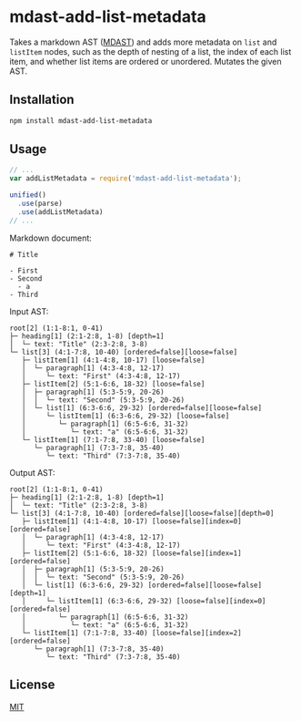 # mdast-add-list-metadata

Takes a markdown AST ([MDAST](https://github.com/syntax-tree/mdast)) and adds more metadata on `list` and `listItem` nodes, such as the depth of nesting of a list, the index of each list item, and whether list items are ordered or unordered. Mutates the given AST.

## Installation

```sh
npm install mdast-add-list-metadata
```

## Usage

```js
// ...
var addListMetadata = require('mdast-add-list-metadata');

unified()
  .use(parse)
  .use(addListMetadata)
// ...
```

Markdown document:

```
# Title

- First
- Second
  - a
- Third
```

Input AST:

```
root[2] (1:1-8:1, 0-41)
├─ heading[1] (2:1-2:8, 1-8) [depth=1]
│  └─ text: "Title" (2:3-2:8, 3-8)
└─ list[3] (4:1-7:8, 10-40) [ordered=false][loose=false]
   ├─ listItem[1] (4:1-4:8, 10-17) [loose=false]
   │  └─ paragraph[1] (4:3-4:8, 12-17)
   │     └─ text: "First" (4:3-4:8, 12-17)
   ├─ listItem[2] (5:1-6:6, 18-32) [loose=false]
   │  ├─ paragraph[1] (5:3-5:9, 20-26)
   │  │  └─ text: "Second" (5:3-5:9, 20-26)
   │  └─ list[1] (6:3-6:6, 29-32) [ordered=false][loose=false]
   │     └─ listItem[1] (6:3-6:6, 29-32) [loose=false]
   │        └─ paragraph[1] (6:5-6:6, 31-32)
   │           └─ text: "a" (6:5-6:6, 31-32)
   └─ listItem[1] (7:1-7:8, 33-40) [loose=false]
      └─ paragraph[1] (7:3-7:8, 35-40)
         └─ text: "Third" (7:3-7:8, 35-40)
```

Output AST:

```
root[2] (1:1-8:1, 0-41)
├─ heading[1] (2:1-2:8, 1-8) [depth=1]
│  └─ text: "Title" (2:3-2:8, 3-8)
└─ list[3] (4:1-7:8, 10-40) [ordered=false][loose=false][depth=0]
   ├─ listItem[1] (4:1-4:8, 10-17) [loose=false][index=0][ordered=false]
   │  └─ paragraph[1] (4:3-4:8, 12-17)
   │     └─ text: "First" (4:3-4:8, 12-17)
   ├─ listItem[2] (5:1-6:6, 18-32) [loose=false][index=1][ordered=false]
   │  ├─ paragraph[1] (5:3-5:9, 20-26)
   │  │  └─ text: "Second" (5:3-5:9, 20-26)
   │  └─ list[1] (6:3-6:6, 29-32) [ordered=false][loose=false][depth=1]
   │     └─ listItem[1] (6:3-6:6, 29-32) [loose=false][index=0][ordered=false]
   │        └─ paragraph[1] (6:5-6:6, 31-32)
   │           └─ text: "a" (6:5-6:6, 31-32)
   └─ listItem[1] (7:1-7:8, 33-40) [loose=false][index=2][ordered=false]
      └─ paragraph[1] (7:3-7:8, 35-40)
         └─ text: "Third" (7:3-7:8, 35-40)
```

## License

[MIT](LICENSE)